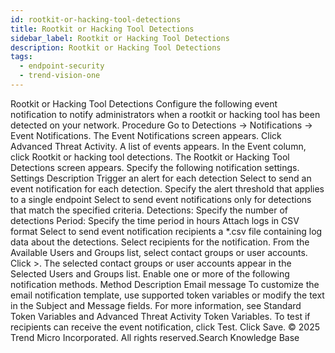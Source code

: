 ```yaml
---
id: rootkit-or-hacking-tool-detections
title: Rootkit or Hacking Tool Detections
sidebar_label: Rootkit or Hacking Tool Detections
description: Rootkit or Hacking Tool Detections
tags:
  - endpoint-security
  - trend-vision-one
---
```


 Rootkit or Hacking Tool Detections Configure the following event notification to notify administrators when a rootkit or hacking tool has been detected on your network. Procedure Go to Detections → Notifications → Event Notifications. The Event Notifications screen appears. Click Advanced Threat Activity. A list of events appears. In the Event column, click Rootkit or hacking tool detections. The Rootkit or Hacking Tool Detections screen appears. Specify the following notification settings. Settings Description Trigger an alert for each detection Select to send an event notification for each detection. Specify the alert threshold that applies to a single endpoint Select to send event notifications only for detections that match the specified criteria. Detections: Specify the number of detections Period: Specify the time period in hours Attach logs in CSV format Select to send event notification recipients a *.csv file containing log data about the detections. Select recipients for the notification. From the Available Users and Groups list, select contact groups or user accounts. Click >. The selected contact groups or user accounts appear in the Selected Users and Groups list. Enable one or more of the following notification methods. Method Description Email message To customize the email notification template, use supported token variables or modify the text in the Subject and Message fields. For more information, see Standard Token Variables and Advanced Threat Activity Token Variables. To test if recipients can receive the event notification, click Test. Click Save. © 2025 Trend Micro Incorporated. All rights reserved.Search Knowledge Base